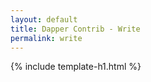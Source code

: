 ```yaml
---
layout: default
title: Dapper Contrib - Write
permalink: write
---
```


{% include template-h1.html %}
